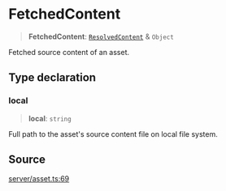 # FetchedContent

> **FetchedContent**: [`ResolvedContent`](ResolvedContent.md) & `Object`

Fetched source content of an asset.

## Type declaration

### local

> **local**: `string`

Full path to the asset's source content file on local file system.

## Source

[server/asset.ts:69](https://github.com/Elringus/Imgit/blob/f5cda02/src/server/asset.ts#L69)
